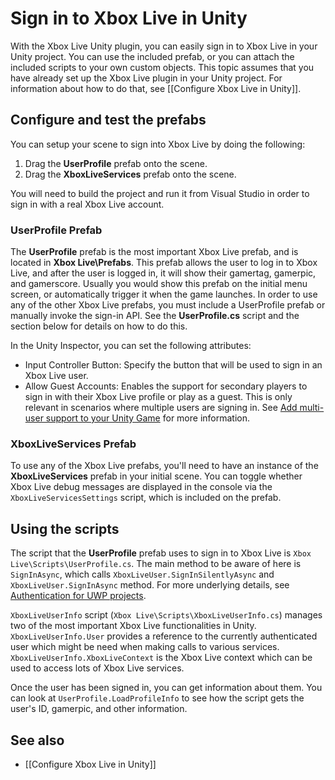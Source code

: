 # Sign in to Xbox Live in Unity

With the Xbox Live Unity plugin, you can easily sign in to Xbox Live in your Unity project. You can use the included prefab, or you can attach the included scripts to your own custom objects. This topic assumes that you have already set up the Xbox Live plugin in your Unity project. For information about how to do that, see [[Configure Xbox Live in Unity]].

## Configure and test the prefabs
You can setup your scene to sign into Xbox Live by doing the following:

1. Drag the **UserProfile** prefab onto the scene.
2. Drag the **XboxLiveServices** prefab onto the scene.

You will need to build the project and run it from Visual Studio in order to sign in with a real Xbox Live account.

### UserProfile Prefab
The **UserProfile** prefab is the most important Xbox Live prefab, and is located in **Xbox Live\Prefabs**. This prefab allows the user to log in to Xbox Live, and after the user is logged in, it will show their gamertag, gamerpic, and gamerscore. Usually you would show this prefab on the initial menu screen, or automatically trigger it when the game launches. In order to use any of the other Xbox Live prefabs, you must include a UserProfile prefab or manually invoke the sign-in API. See the **UserProfile.cs** script and the section below for details on how to do this.

In the Unity Inspector, you can set the following attributes:

* Input Controller Button: Specify the button that will be used to sign in an Xbox Live user.
* Allow Guest Accounts: Enables the support for secondary players to sign in with their Xbox Live profile or play as a guest. This is only relevant in scenarios where multiple users are signing in. See [Add multi-user support to your Unity Game](https://docs.microsoft.com/windows/uwp/xbox-live/get-started-with-creators/add-multi-user-support) for more information.

### XboxLiveServices Prefab
To use any of the Xbox Live prefabs, you'll need to have an instance of the **XboxLiveServices** prefab in your initial scene. You can toggle whether Xbox Live debug messages are displayed in the console via the `XboxLiveServicesSettings` script, which is included on the prefab.

## Using the scripts

The script that the **UserProfile** prefab uses to sign in to Xbox Live is `Xbox Live\Scripts\UserProfile.cs`. The main method to be aware of here is `SignInAsync`, which calls `XboxLiveUser.SignInSilentlyAsync` and `XboxLiveUser.SignInAsync` method. For more underlying details, see [Authentication for UWP projects](https://docs.microsoft.com/windows/uwp/xbox-live/using-xbox-live/auth/authentication-for-uwp-projects).

`XboxLiveUserInfo` script (`Xbox Live\Scripts\XboxLiveUserInfo.cs`) manages two of the most important Xbox Live functionalities in Unity. `XboxLiveUserInfo.User` provides a reference to the currently authenticated user which might be need when making calls to various services. `XboxLiveUserInfo.XboxLiveContext` is the Xbox Live context which can be used to access lots of Xbox Live services.

Once the user has been signed in, you can get information about them. You can look at `UserProfile.LoadProfileInfo` to see how the script gets the user's ID, gamerpic, and other information.

## See also

* [[Configure Xbox Live in Unity]]
